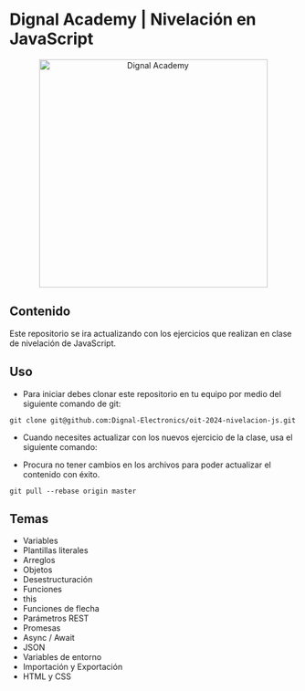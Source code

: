 # Dignal Academy | Nivelación en JavaScript

<div style="text-align: center">
    <img src="https://academy.dignal.com/wp-content/uploads/2023/01/dignal_academy_logo_site.png" width="400" alt="Dignal Academy"/>
</div>

## Contenido

Este repositorio se ira actualizando con los ejercicios que realizan en clase de nivelación de JavaScript.

## Uso

- Para iniciar debes clonar este repositorio en tu equipo por medio del siguiente comando de git:

```
git clone git@github.com:Dignal-Electronics/oit-2024-nivelacion-js.git
```

- Cuando necesites actualizar con los nuevos ejercicio de la clase, usa el siguiente comando:

- Procura no tener cambios en los archivos para poder actualizar el contenido con éxito.

```
git pull --rebase origin master
```

## Temas

- Variables
- Plantillas literales
- Arreglos
- Objetos
- Desestructuración
- Funciones
- this
- Funciones de flecha
- Parámetros REST
- Promesas
- Async / Await
- JSON
- Variables de entorno
- Importación y Exportación
- HTML y CSS
